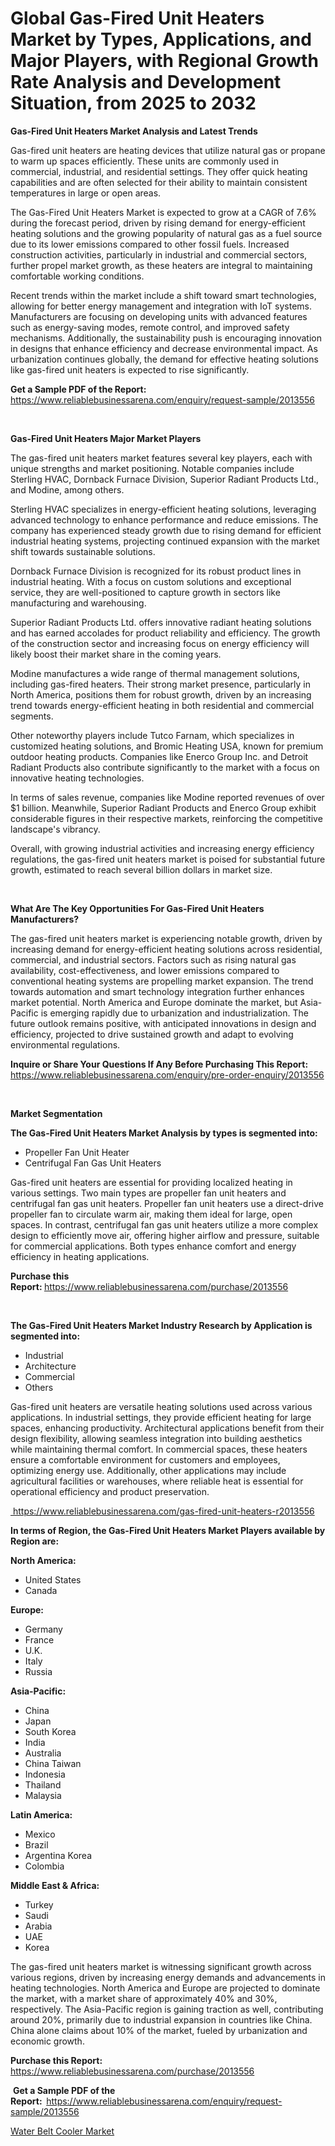 <p><h1>Global Gas-Fired Unit Heaters Market by Types, Applications, and Major Players, with Regional Growth Rate Analysis and Development Situation, from 2025 to 2032</h1></p><p><strong>Gas-Fired Unit Heaters Market Analysis and Latest Trends</strong></p>
<p><p>Gas-fired unit heaters are heating devices that utilize natural gas or propane to warm up spaces efficiently. These units are commonly used in commercial, industrial, and residential settings. They offer quick heating capabilities and are often selected for their ability to maintain consistent temperatures in large or open areas.</p><p>The Gas-Fired Unit Heaters Market is expected to grow at a CAGR of 7.6% during the forecast period, driven by rising demand for energy-efficient heating solutions and the growing popularity of natural gas as a fuel source due to its lower emissions compared to other fossil fuels. Increased construction activities, particularly in industrial and commercial sectors, further propel market growth, as these heaters are integral to maintaining comfortable working conditions.</p><p>Recent trends within the market include a shift toward smart technologies, allowing for better energy management and integration with IoT systems. Manufacturers are focusing on developing units with advanced features such as energy-saving modes, remote control, and improved safety mechanisms. Additionally, the sustainability push is encouraging innovation in designs that enhance efficiency and decrease environmental impact. As urbanization continues globally, the demand for effective heating solutions like gas-fired unit heaters is expected to rise significantly.</p></p>
<p><strong>Get a Sample PDF of the Report:&nbsp;</strong> <a href="https://www.reliablebusinessarena.com/enquiry/request-sample/2013556?utm_campaign=1948&utm_medium=2&utm_source=Github&utm_content=ia&utm_term=02032025&utm_id=gas-fired-unit-heaters">https://www.reliablebusinessarena.com/enquiry/request-sample/2013556</a></p>
<p>&nbsp;</p>
<p><strong>Gas-Fired Unit Heaters Major Market Players</strong></p>
<p><p>The gas-fired unit heaters market features several key players, each with unique strengths and market positioning. Notable companies include Sterling HVAC, Dornback Furnace Division, Superior Radiant Products Ltd., and Modine, among others.</p><p>Sterling HVAC specializes in energy-efficient heating solutions, leveraging advanced technology to enhance performance and reduce emissions. The company has experienced steady growth due to rising demand for efficient industrial heating systems, projecting continued expansion with the market shift towards sustainable solutions.</p><p>Dornback Furnace Division is recognized for its robust product lines in industrial heating. With a focus on custom solutions and exceptional service, they are well-positioned to capture growth in sectors like manufacturing and warehousing.</p><p>Superior Radiant Products Ltd. offers innovative radiant heating solutions and has earned accolades for product reliability and efficiency. The growth of the construction sector and increasing focus on energy efficiency will likely boost their market share in the coming years.</p><p>Modine manufactures a wide range of thermal management solutions, including gas-fired heaters. Their strong market presence, particularly in North America, positions them for robust growth, driven by an increasing trend towards energy-efficient heating in both residential and commercial segments.</p><p>Other noteworthy players include Tutco Farnam, which specializes in customized heating solutions, and Bromic Heating USA, known for premium outdoor heating products. Companies like Enerco Group Inc. and Detroit Radiant Products also contribute significantly to the market with a focus on innovative heating technologies.</p><p>In terms of sales revenue, companies like Modine reported revenues of over $1 billion. Meanwhile, Superior Radiant Products and Enerco Group exhibit considerable figures in their respective markets, reinforcing the competitive landscape's vibrancy.</p><p>Overall, with growing industrial activities and increasing energy efficiency regulations, the gas-fired unit heaters market is poised for substantial future growth, estimated to reach several billion dollars in market size.</p></p>
<p>&nbsp;</p>
<p><strong>What Are The Key Opportunities For Gas-Fired Unit Heaters Manufacturers?</strong></p>
<p><p>The gas-fired unit heaters market is experiencing notable growth, driven by increasing demand for energy-efficient heating solutions across residential, commercial, and industrial sectors. Factors such as rising natural gas availability, cost-effectiveness, and lower emissions compared to conventional heating systems are propelling market expansion. The trend towards automation and smart technology integration further enhances market potential. North America and Europe dominate the market, but Asia-Pacific is emerging rapidly due to urbanization and industrialization. The future outlook remains positive, with anticipated innovations in design and efficiency, projected to drive sustained growth and adapt to evolving environmental regulations.</p></p>
<p><strong>Inquire or Share Your Questions If Any Before Purchasing This Report:</strong> <a href="https://www.reliablebusinessarena.com/enquiry/pre-order-enquiry/2013556?utm_campaign=1948&utm_medium=2&utm_source=Github&utm_content=ia&utm_term=02032025&utm_id=gas-fired-unit-heaters">https://www.reliablebusinessarena.com/enquiry/pre-order-enquiry/2013556</a></p>
<p>&nbsp;</p>
<p><strong>Market Segmentation</strong></p>
<p><strong>The Gas-Fired Unit Heaters Market Analysis by types is segmented into:</strong></p>
<p><ul><li>Propeller Fan Unit Heater</li><li>Centrifugal Fan Gas Unit Heaters</li></ul></p>
<p><p>Gas-fired unit heaters are essential for providing localized heating in various settings. Two main types are propeller fan unit heaters and centrifugal fan gas unit heaters. Propeller fan unit heaters use a direct-drive propeller fan to circulate warm air, making them ideal for large, open spaces. In contrast, centrifugal fan gas unit heaters utilize a more complex design to efficiently move air, offering higher airflow and pressure, suitable for commercial applications. Both types enhance comfort and energy efficiency in heating applications.</p></p>
<p><strong>Purchase this Report:&nbsp;</strong><a href="https://www.reliablebusinessarena.com/purchase/2013556?utm_campaign=1948&utm_medium=2&utm_source=Github&utm_content=ia&utm_term=02032025&utm_id=gas-fired-unit-heaters">https://www.reliablebusinessarena.com/purchase/2013556</a></p>
<p>&nbsp;</p>
<p><strong>The Gas-Fired Unit Heaters Market Industry Research by Application is segmented into:</strong></p>
<p><ul><li>Industrial</li><li>Architecture</li><li>Commercial</li><li>Others</li></ul></p>
<p><p>Gas-fired unit heaters are versatile heating solutions used across various applications. In industrial settings, they provide efficient heating for large spaces, enhancing productivity. Architectural applications benefit from their design flexibility, allowing seamless integration into building aesthetics while maintaining thermal comfort. In commercial spaces, these heaters ensure a comfortable environment for customers and employees, optimizing energy use. Additionally, other applications may include agricultural facilities or warehouses, where reliable heat is essential for operational efficiency and product preservation.</p></p>
<p><a href="https://www.reliablebusinessarena.com/gas-fired-unit-heaters-r2013556?utm_campaign=1948&utm_medium=2&utm_source=Github&utm_content=ia&utm_term=02032025&utm_id=gas-fired-unit-heaters">&nbsp;https://www.reliablebusinessarena.com/gas-fired-unit-heaters-r2013556</a></p>
<p><strong>In terms of Region, the Gas-Fired Unit Heaters Market Players available by Region are:</strong></p>
<p>
    <p> <strong> North America: </strong>
        <ul>
            <li>United States</li>
            <li>Canada</li>
        </ul>
        </p> 
    <p> <strong> Europe: </strong>
        <ul>
            <li>Germany</li>
            <li>France</li>
            <li>U.K.</li>
            <li>Italy</li>
            <li>Russia</li>
        </ul>
        </p> 
    <p> <strong> Asia-Pacific: </strong>
        <ul>
            <li>China</li>
            <li>Japan</li>
            <li>South Korea</li>
            <li>India</li>
            <li>Australia</li>
            <li>China Taiwan</li>
            <li>Indonesia</li>
            <li>Thailand</li>
            <li>Malaysia</li>
        </ul>
        </p> 
    <p> <strong> Latin America: </strong>
        <ul>
            <li>Mexico</li>
            <li>Brazil</li>
            <li>Argentina Korea</li>
            <li>Colombia</li>
        </ul>
        </p> 
    <p> <strong> Middle East & Africa: </strong>
        <ul>
            <li>Turkey</li>
            <li>Saudi</li>
            <li>Arabia</li>
            <li>UAE</li>
            <li>Korea</li>
        </ul>
    </p>
    </p>
<p><p>The gas-fired unit heaters market is witnessing significant growth across various regions, driven by increasing energy demands and advancements in heating technologies. North America and Europe are projected to dominate the market, with a market share of approximately 40% and 30%, respectively. The Asia-Pacific region is gaining traction as well, contributing around 20%, primarily due to industrial expansion in countries like China. China alone claims about 10% of the market, fueled by urbanization and economic growth.</p></p>
<p><strong>Purchase this Report: </strong><a href="https://www.reliablebusinessarena.com/purchase/2013556?utm_campaign=1948&utm_medium=2&utm_source=Github&utm_content=ia&utm_term=02032025&utm_id=gas-fired-unit-heaters">https://www.reliablebusinessarena.com/purchase/2013556</a></p>
<p>&nbsp;<strong>Get a Sample PDF of the Report:&nbsp;&nbsp;</strong><a href="https://www.reliablebusinessarena.com/enquiry/request-sample/2013556?utm_campaign=1948&utm_medium=2&utm_source=Github&utm_content=ia&utm_term=02032025&utm_id=gas-fired-unit-heaters">https://www.reliablebusinessarena.com/enquiry/request-sample/2013556</a></p>
<p><strong></strong></p>
<p><p><a href="https://github.com/rahu1506/Market-Research-Report-List-6/blob/main/water-belt-cooler-market.md?utm_campaign=1948&utm_medium=2&utm_source=Github&utm_content=ia&utm_term=02032025&utm_id=gas-fired-unit-heaters">Water Belt Cooler Market</a></p></p>